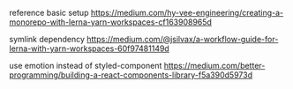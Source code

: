 reference
basic setup
https://medium.com/hy-vee-engineering/creating-a-monorepo-with-lerna-yarn-workspaces-cf163908965d

symlink dependency
https://medium.com/@jsilvax/a-workflow-guide-for-lerna-with-yarn-workspaces-60f97481149d


use emotion instead of styled-component
https://medium.com/better-programming/building-a-react-components-library-f5a390d5973d

